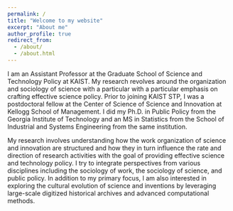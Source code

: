 ```yaml
---
permalink: /
title: "Welcome to my website"
excerpt: "About me"
author_profile: true
redirect_from: 
  - /about/
  - /about.html
---
```


I am an Assistant Professor at the Graduate School of Science and Technology Policy at KAIST. My research revolves around the organization and sociology of science with a particular with a particular emphasis on crafting effective science policy. Prior to joining KAIST STP, I was a postdoctoral fellow at the Center of Science of Science and Innovation at Kellogg School of Management. I did my Ph.D. in Public Policy from the Georgia Institute of Technology and an MS in Statistics from the School of Industrial and Systems Engineering from the same institution. 

My research involves understanding how the work organization of science and innovation are structured and how they in turn influence the rate and direction of research activities with the goal of providing effective science and technology policy. I try to integrate perspectives from various disciplines including the sociology of work, the sociology of science, and public policy. In addition to my primary focus, I am also interested in exploring the cultural evolution of science and inventions by leveraging large-scale digitized historical archives and advanced computational methods.

